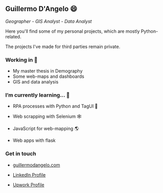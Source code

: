 ## Guillermo D'Angelo 😄

*Geographer - GIS Analyst - Data Analyst*

Here you'll find some of my personal projects, which are mostly Python-related.

The projects I've made for third parties remain private.

### Working in 🔧

- My master thesis in Demography
- Some web-maps and dashboards
- GIS and data analysis

### I’m currently learning... 🌱 

- RPA processes with Python and TagUI 🤖

- Web scrapping with Selenium 🕸️

- JavaScript for web-mapping 🌎

- Web apps with flask 


### Get in touch

- [guillermodangelo.com](guillermodangelo.com)

- [LinkedIn Profile](https://www.linkedin.com/in/guillermodangelo/)

- [Upwork Profile](https://www.upwork.com/freelancers/~01dded002c76890397)

<!--
**guillermodangelo/guillermodangelo** is a ✨ _special_ ✨ repository because its `README.md` (this file) appears on your GitHub profile.

Here are some ideas to get you started:

- 🔭 I’m currently working on ...
- 🌱 I’m currently learning ...
- 👯 I’m looking to collaborate on ...
- 🤔 I’m looking for help with ...
- 💬 Ask me about ...
- 📫 How to reach me: ...
- 😄 Pronouns: ...
- ⚡ Fun fact: ...
-->
